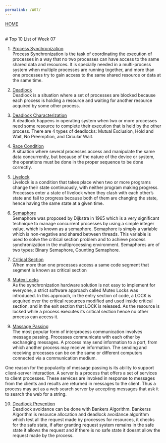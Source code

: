 ```yaml
---
permalink: /W07/
---
```

[HOME](../)

<br>
# Top 10 List of Week 07

1. [Process Synchronization](https://www.guru99.com/process-synchronization.html)<br>
Process Synchronization is the task of coordinating the execution of processes in a way that no two processes can have access to the same shared data and resources. It is specially needed in a multi-process system when multiple processes are running together, and more than one processes try to gain access to the same shared resource or data at the same time.

2. [Deadlock](https://www.geeksforgeeks.org/introduction-of-deadlock-in-operating-system/)<br>
Deadlock is a situation where a set of processes are blocked because each process is holding a resource and waiting for another resource acquired by some other process.

3. [Deadlock Characterization](https://www.tutorialspoint.com/deadlock-characterization)<br>
A deadlock happens in operating system when two or more processes need some resource to complete their execution that is held by the other process. There are 4 types of deadlocks: Mutual Exclusion, Hold and Wait, No Preemption, and Circular Wait.

4. [Race Condition](https://searchstorage.techtarget.com/definition/race-condition)<br>
A situation where several processes access and manipulate the same data concurrently, but because of the nature of the device or system, the operations must be done in the proper sequence to be done correctly.

5. [Livelock](https://www.techopedia.com/definition/3723/livelock)<br>
Livelock is a condition that takes place when two or more programs change their state continuously, with neither program making progress. Processes enter a state of livelock when they clash with each other’s state and fail to progress because both of them are changing the state, hence having the same state at a given time.

6. [Semaphore](https://www.geeksforgeeks.org/semaphores-in-process-synchronization/)<br>
Semaphore was proposed by Dijkstra in 1965 which is a very significant technique to manage concurrent processes by using a simple integer value, which is known as a semaphore. Semaphore is simply a variable which is non-negative and shared between threads. This variable is used to solve the critical section problem and to achieve process synchronization in the multiprocessing environment. Semaphores are of two types: Binary Semaphore, Counting Semaphore.

7. [Critical Section](https://www.geeksforgeeks.org/g-fact-70/)<br>
When more than one processes access a same code segment that segment is known as critical section

8. [Mutex Locks](https://www.studytonight.com/operating-system/process-synchronization)<br>
As the synchronization hardware solution is not easy to implement for everyone, a strict software approach called Mutex Locks was introduced. In this approach, in the entry section of code, a LOCK is acquired over the critical resources modified and used inside critical section, and in the exit section that LOCK is released. As the resource is locked while a process executes its critical section hence no other process can access it.

9. [Massage Passing](https://www.cs.unc.edu/~dewan/242/s07/notes/ipc/node4.html)<br>The most popular form of interprocess communication involves message passing. Processes communicate with each other by exchanging messages. A process may send information to a port, from which another process may receive information. The sending and receiving processes can be on the same or different computers connected via a communication medium.

One reason for the popularity of message passing is its ability to support client-server interaction. A server is a process that offers a set of services to client  processes. These services are invoked in response to messages from the clients and results are returned in messages to the client. Thus a process may act as a web search server by accepting messages that ask it to search the web for a string.

10. [Deadlock Prevention](https://www.geeksforgeeks.org/deadlock-prevention/)<br>
Deadlock avoidance can be done with Bankers Algorithm. Bankerss Algorithm is resource allocation and deadlock avoidance algorithm which test all the request made by processes for resources, it checks for the safe state, if after granting request system remains in the safe state it allows the request and if there is no safe state it doesnt allow the request made by the process.
